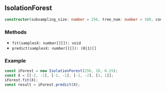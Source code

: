 ## IsolationForest

```ts
constructor(subsampling_size: number = 256, tree_num: number = 100, contamination: 'auto' | number = 'auto')
```

### Methods
+ `fit(samplesX: number[][]): void`
+ `predict(samplesX: number[][]): (0|1)[]`

### Example
```ts
const iForest = new IsolationForest(256, 10, 0.25);
const X = [[-2, -1], [-1, -1], [-1, -2], [1, 1]];
iForest.fit(X);
const result = iForest.predict(X);
```
